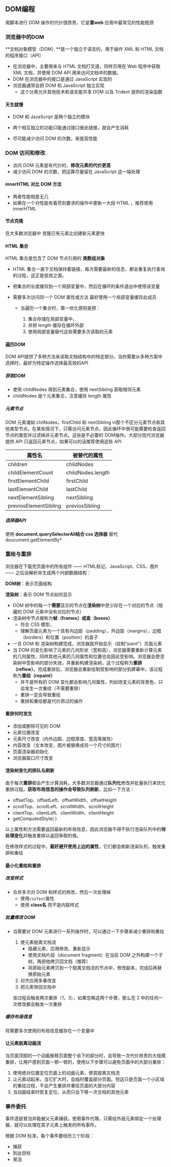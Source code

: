 ## DOM编程

用脚本进行 DOM 操作的代价很昂贵，它是**富web** 应用中最常见的性能瓶颈



### 浏览器中的DOM

**文档对象模型（DOM）**是一个独立于语言的，用于操作 XML 和 HTML 文档的程序接口（API）

- 在浏览器中，主要用来与 HTML 文档打交道，同样页用在 Web 程序中获取 XML 文档，并使用 DOM API 用来访问文档中的数据。
- DOM 在浏览器中的接口是通过 JavaScript 实现的
- 浏览器通常会把 DOM 和 JavaScript 独立实现
  - 这个分离允许其他技术和语言能共享 DOM 以及 Trident 提供的渲染函数



#### 天生就慢

- DOM 和 JavaScript 是两个独立的模块

- 两个相互独立的功能只能通过接口彼此链接，就会产生消耗
- 尽可能减少访问 DOM 的次数，来提高性能



### DOM 访问和修改

- 访问 DOM 元素是有代价的，**修改元素的代价更高**
- 减少访问 DOM 的次数，把运算尽量留在 JavaScript 这一端处理



#### innerHTML 对比 DOM 方法

- 两者性能相差无几
- 如果在一个对性能有着苛刻要求的操作中更新一大段 HTML ，推荐使用 innerHTML



#### 节点克隆

在大多数浏览器中 克隆已有元素比创建新元素更快



#### HTML 集合

HTML 集合是包含了 DOM 节点引用的 **类数组对象**

- HTML 集合一直于文档保持着链接，每次需要最新的信息，都会重复执行查询的过程，这正是低效之源。

- 把集合的长度缓存到一个局部变量中，然后在循环的条件退出中使用该变量

- 需要多次访问同一个 DOM 属性或方法 最好使用一个局部变量缓存此成员

  - 当遍历一个集合时，第一优化原则是把：

    1. 集合存储在局部变量中，
    2. 并把 length 缓存在循环外部
    3. 使用局部变量替代这些需要多次读取的元素

    

#### 遍历DOM

DOM API提供了多种方法来读取文档结构中的特定部分。当你需要从多种方案中选择时，最好为特定操作选择最高效的API

##### 获取DOM

- 使用 childNodes 得到元素集合，使用 nextSibling 获取相邻元素
- childNodes 是个元素集合，注意缓存 length 属性

##### 元素节点

DOM 元素诸如 chilNodes，firstChild 和 nextSibling vi那个不区分元素节点和其他类型节点。在某些情况下，只需访问元素节点，因此循环中很可能需要检查返回节点的类型并过滤掉非元素节点。这些是不必要的 DOM操作。大部分现代浏览器提供 API 只返回元素节点，如果可以的话推荐使用这些 API

| 属性名                | 被替代的属性      |
| --------------------- | ----------------- |
| children              | childNodes        |
| childElementCount     | childNodes.length |
| firstElementChild     | firstChild        |
| lastElementChild      | lastChild         |
| nextElementSibling    | nextSibling       |
| previosElementSibling | previosSibling    |

##### 选择器API

使用 **document.querySelectorAll结合 css 选择器** 替代 doucument.getElementBy*



### 重绘与重排

浏览器在下载完页面中的所有组件 —— HTML标记、JavaScript、CSS、图片 —— 之后会解析并生成两个内部数据结构：

**DOM树**：表示页面结构

**渲染树**：表示 DOM 节点如何显示

- DOM 树中的每一个**需要**显示的节点在**渲染树**中至少存在一个对应的节点（隐藏的 DOM 元素中没有对应的节点）
- 渲染树中节点被称为**帧（frames）**或**盒（boxes）**
  - 符合 CSS 模型，
  - 理解页面元素为一个具有内边距（padding），外边距（margins），边框（borders）和位置（position）的盒子
- 一旦 DOM 和 渲染树构建完成，浏览器就开始显示（绘制“paint”）页面元素
- 当 DOM 的变化影响了元素的几何形状（宽和高），浏览器需要重新计算元素的几何属性，同样其他元素的几何属性和位置也会因此受影响。浏览器会使渲染树中受影响的部分失效，并重新构建渲染树。这个过程称为**重排（reflow）**。完成重排后，浏览器会重新绘制受影响的部分到屏幕中，该过程称为**重绘（repaint）**
  - 并不是所有的 DOM 变化都会影响几何属性，列如改变元素的背景色，只会发生一次重绘（不需要重排）
  - 重排一定会导致重绘
  - 重排和重绘都是代价昂过的操作

#### 重排何时发生

- 添加或删除可见的 DOM
- 元素位置改变
- 元素尺寸改变（内外边距、边框厚度、宽高等属性）
- 内容改变（文本改变，图片被替换成另一个尺寸的图片）
- 页面渲染器初始化
- 浏览器窗口尺寸改变

#### 渲染树变化的排队与刷新

由于每次**重排**都会产生计算消耗，大多数浏览器通过**队列化**修改并批量执行来优化重排过程。**获取布局信息的操作会导致队列刷新**，比如一下方法：

- offsetTop、offsetLeft、offsetWidth、offsetHeight
- scrollTop、scrollLeft、scrollWidth、scrollHeight
- clientTop、clientLeft、clientWidth、clientHeight
- getComputedStyle( ) 

以上属性和方法需要返回最新的布局信息，因此浏览器不得不执行渲染队列中的**待处理变化**并触发重排以返回争取的值。

在修改样式的过程中，**最好避开使用上边的属性**，它们都会刷新渲染队列，触发重排和重绘



#### 最小化重绘和重排

##### 改变样式

- 合并多次对 DOM 和样式的修改，然后一次处理掉
  - 使用`cssText`属性
  - 使用 **class名** 而不是内联样式

##### 批量修改 DOM

- 当需要对 DOM 元素进行一系列操作时，可以通过一下步骤来减少重排和重绘

  1. 使元素脱离文档流
     - 隐藏元素、应用修改、重新显示
     - 使用文档片段（document fragment）在当前 DOM 之外构建一个子树，再把他拷贝回文档（推荐）
     - 将原始元素拷贝到一个脱离文档流的节点中，修改副本，完成后再替换原始元素
  2. 对齐应用多重改变
  3. 把元素带回文档中

  该过程会触发两次重排（1，3），如果忽略这两个步骤，那么在 2 中的任何一次修改都会触发一次重排

##### 缓存布局信息

将需要多次使用的布局信息缓存在一个变量中

#### 让元素脱离动画流

当页面顶部的一个动画推移页面整个余下的部分时，会导致一次代价昂贵的大规模重排，让用户感到页面一顿一顿的，使用以下步骤可以避免页面中的大部分重排：

1. 使用绝对位置定位页面上的动画元素，使其脱离文档流
2. 让元素动起来。当它扩大时，会临时覆盖部分页面。但这只是页面一个小区域的重绘过程，不会产生重排并重绘页面的大部分内容
3. 当动画结束时恢复定位，从而只会下移一次文档的其他元素



### 事件委托

事件逐层冒泡并能被父元素捕获。使用事件代理，只需给外层元素绑定一个处理器，就可以处理在其子元素上触发的所有事件。

根据 DOM 标准，每个事件要经历三个阶段：

- 捕获
- 到达目标
- 冒泡

